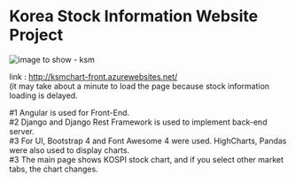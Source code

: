 # Korea Stock Information Website Project

![image to show - ksm](https://user-images.githubusercontent.com/43053791/156300622-de6cdeed-9353-4936-bc89-cdba4553d4fd.PNG)

link : http://ksmchart-front.azurewebsites.net/<br>
(it may take about a minute to load the page because stock information loading is delayed.

#1 Angular is used for Front-End.<br>
#2 Django and Django Rest Framework is used to implement back-end server.<br>
#3 For UI, Bootstrap 4 and Font Awesome 4 were used. HighCharts, Pandas were also used to display charts.<br>
#3 The main page shows KOSPI stock chart, and if you select other market tabs, the chart changes.<br>

